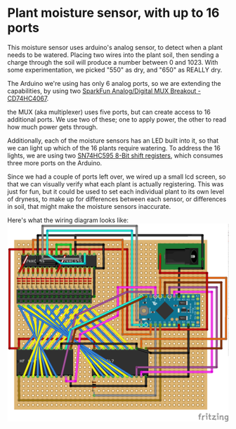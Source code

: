 # Plant moisture sensor, with up to 16 ports #

This moisture sensor uses arduino's analog sensor, to detect when a plant needs
to be watered.  Placing two wires into the plant soil, then sending a charge
through the soil will produce a number between 0 and 1023.  With some
experimentation, we picked "550" as dry, and "650" as REALLY dry.  

The Arduino we're using has only 6 analog ports, so we are extending the 
capabilities, by using two 
[SparkFun Analog/Digital MUX Breakout - CD74HC4067](https://www.sparkfun.com/products/9056).

the MUX (aka multiplexer) uses five ports, but can create access to 16 additional
ports.  We use two of these; one to apply power, the other to read how much 
power gets through.  

Additionally, each of the moisture sensors has an LED built into it, so that we
can light up  which of the 16 plants require watering.  To address the 16 lights, 
we are using two
[SN74HC595 8-Bit shift registers](https://www.sparkfun.com/products/13699), 
which consumes three more ports on the Arduino.

Since we had a couple of ports left over, we wired up a small lcd screen, so that
we can visually verify what each plant is actually registering.  This was 
just for fun, but it could be used to set each individual plant to its own
level of dryness, to make up for differences between each sensor, or differences
in soil, that might make the moisture sensors inaccurate.

Here's what the wiring diagram looks like:
![fritzing file](./16-port_bb.png)
